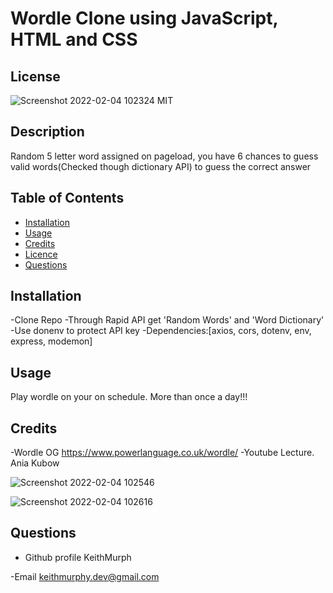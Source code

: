 
#  Wordle Clone using JavaScript, HTML and CSS

 ## License
 ![Screenshot 2022-02-04 102324](https://user-images.githubusercontent.com/85463607/152583058-bb2a61bc-1e8e-44c2-b0cb-006b17c4a51e.png)
  MIT


 ## Description
Random 5 letter word assigned on pageload, you have 6 chances to guess valid words(Checked though dictionary API) to guess the correct answer
 


 ## Table of Contents
 - [Installation](#howToInstall)
 - [Usage](#usage)
 - [Credits](#credits)
 - [Licence](#license)
 - [Questions](#questions)

 ## Installation
 -Clone Repo
 -Through Rapid API get 'Random Words' and 'Word Dictionary'
 -Use donenv to protect API key
 -Dependencies:[axios, cors, dotenv, env, express, modemon]

 ## Usage
 Play wordle on your on schedule. More than once a day!!!
    
   

 ## Credits
 -Wordle OG https://www.powerlanguage.co.uk/wordle/
 -Youtube Lecture. Ania Kubow

![Screenshot 2022-02-04 102546](https://user-images.githubusercontent.com/85463607/152583086-bf537655-4b03-4a02-bf24-f0ca8013f6dc.png)

![Screenshot 2022-02-04 102616](https://user-images.githubusercontent.com/85463607/152583111-bdc6a615-e25e-4b04-b0ad-9d338aeea63f.png)



 ## Questions

 - Github profile
  KeithMurph

  -Email
  keithmurphy.dev@gmail.com
